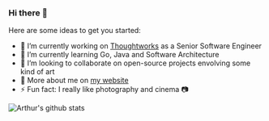 ### Hi there 👋

Here are some ideas to get you started:

- 🔭 I’m currently working on [Thoughtworks](https://www.thoughtworks.com/) as a Senior Software Engineer
- 🌱 I’m currently learning Go, Java and Software Architecture
- 👯 I’m looking to collaborate on open-source projects envolving some kind of art
- 👀 More about me on [my website](https://arthurvdiniz.me)
- ⚡ Fun fact: I really like photography and cinema 📷

![Arthur's github stats](https://github-readme-stats.vercel.app/api?username=arthurvdiniz&count_private=true)
